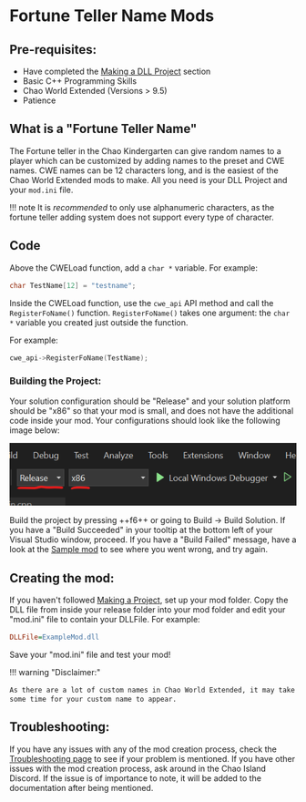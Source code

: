 # Fortune Teller Name Mods

## Pre-requisites:

* Have completed the [Making a DLL Project](MakingProject.md) section
* Basic C++ Programming Skills
* Chao World Extended (Versions > 9.5)
* Patience

## What is a "Fortune Teller Name"

The Fortune teller in the Chao Kindergarten can give random names to a player which can be customized by adding names to the preset and CWE names. CWE names can be 12 characters long, and is the easiest of the Chao World Extended mods to make. All you need is your DLL Project and your `mod.ini` file.

!!! note
    It is *recommended* to only use alphanumeric characters, as the fortune teller adding system does not support every type of character.

## Code

Above the CWELoad function, add a `char *` variable. For example:

```cpp
char TestName[12] = "testname";
```

Inside the CWELoad function, use the `cwe_api` API method and call the `RegisterFoName()` function. `RegisterFoName()` takes one argument: the `char *` variable you created just outside the function.

For example: 

```cpp
cwe_api->RegisterFoName(TestName);
```

### Building the Project:

Your solution configuration should be "Release" and your solution platform should be "x86" so that your mod is small, and does not have the additional code inside your mod. Your configurations should look like the following image below:

![configuration and platform](imgs/ConfigPlatform.png)

Build the project by pressing ++f6++ or going to Build -> Build Solution. If you have a "Build Succeeded" in your tooltip at the bottom left of your Visual Studio window, proceed. If you have a "Build Failed" message, have a look at the [Sample mod](examples.md) to see where you went wrong, and try again.

## Creating the mod:

If you haven't followed [Making a Project](MakingProject.md), set up your mod folder. Copy the DLL file from inside your release folder into your mod folder and edit your "mod.ini" file to contain your DLLFile. For example:

```ini
DLLFile=ExampleMod.dll
```

Save your "mod.ini" file and test your mod!

!!! warning "Disclaimer:"

    As there are a lot of custom names in Chao World Extended, it may take some time for your custom name to appear. 

## Troubleshooting:

If you have any issues with any of the mod creation process, check the [Troubleshooting page](troubleshooting.md) to see if your problem is mentioned. If you have other issues with the mod creation process, ask around in the Chao Island Discord. If the issue is of importance to note, it will be added to the documentation after being mentioned.